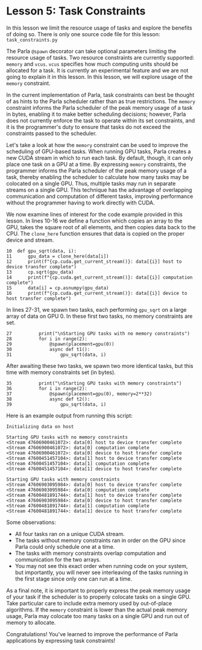 # Lesson 5: Task Constraints

In this lesson we limit the resource usage of tasks and explore the benefits of doing so. 
There is only one source code file for this lesson: `task_constraints.py`  

The Parla `@spawn` decorator can take optional parameters limiting the resource usage of tasks. 
Two resource constraints are currently supported: `memory` and `vcus`. 
`vcus` specifies how much computing units should be allocated for a task.
It is currently an experimental feature and we are not going to explain it in this lesson. 
In this lesson, we will explore usage of the `memory` constraint.  

In the current implementation of Parla, task constraints can best be thought of as hints to the Parla scheduler
rather than as true restrictions. The `memory` constraint informs the Parla scheduler of
the peak memory usage of a task in bytes, enabling it to make better scheduling decisions; 
however, Parla does not currently enforce the task to operate within its set constraints, and it is the
programmer's duty to ensure that tasks do not exceed the constraints passed to the scheduler.  

Let's take a look at how the `memory` constraint can be used to improve the scheduling of GPU-based tasks. 
When running GPU tasks, Parla creates a new CUDA stream in which to run each task. 
By default, though, it can only place one task on a GPU at a time. 
By expressing `memory` constraints, the programmer informs the Parla scheduler of the peak memory usage of a task, 
thereby enabling the scheduler to calculate how many tasks may be colocated on a single GPU. 
Thus, multiple tasks may run in separate streams on a single GPU. 
This technique has the advantage of overlapping communication and computation of different tasks, 
improving performance without the programmer having to work directly with CUDA.  

We now examine lines of interest for the code example provided in this lesson. 
In lines 10-16 we define a function which copies an array to the GPU, takes the square root of all elements, and then copies data back to the CPU. 
The `clone_here` function ensures that data is copied on the proper device and stream.  

```
10  def gpu_sqrt(data, i):
11      gpu_data = clone_here(data[i])
12      print(f"{cp.cuda.get_current_stream()}: data[{i}] host to device transfer complete")
13      cp.sqrt(gpu_data)
14      print(f"{cp.cuda.get_current_stream()}: data[{i}] computation complete")
15      data[i] = cp.asnumpy(gpu_data)
16      print(f"{cp.cuda.get_current_stream()}: data[{i}] device to host transfer complete")
```

In lines 27-31, we spawn two tasks, each performing `gpu_sqrt` on a large array of data on GPU 0. 
In these first two tasks, no memory constraints are set.  

```
27          print("\nStarting GPU tasks with no memory constraints")
28          for i in range(2):
29              @spawn(placement=gpu(0))
30              async def t1():
31                  gpu_sqrt(data, i)
```

After awaiting these two tasks, we spawn two more identical tasks, but this time with memory constraints set (in bytes).  

```
35          print("\nStarting GPU tasks with memory constraints")
36          for i in range(2):
37              @spawn(placement=gpu(0), memory=2**32)
38              async def t2():
39                  gpu_sqrt(data, i)
```

Here is an example output from running this script:

```
Initializing data on host

Starting GPU tasks with no memory constraints
<Stream 47606900461072>: data[0] host to device transfer complete
<Stream 47606900461072>: data[0] computation complete
<Stream 47606900461072>: data[0] device to host transfer complete
<Stream 47600451457104>: data[1] host to device transfer complete
<Stream 47600451457104>: data[1] computation complete
<Stream 47600451457104>: data[1] device to host transfer complete

Starting GPU tasks with memory constraints
<Stream 47606903095984>: data[0] host to device transfer complete
<Stream 47606903095984>: data[0] computation complete
<Stream 47600481891744>: data[1] host to device transfer complete
<Stream 47606903095984>: data[0] device to host transfer complete
<Stream 47600481891744>: data[1] computation complete
<Stream 47600481891744>: data[1] device to host transfer complete
```

Some observations:
- All four tasks ran on a unique CUDA stream.  
- The tasks without memory constraints ran in order on the GPU since Parla could only schedule one at a time.  
- The tasks with memory constraints overlap computation and communication for the two arrays.  
- You may not see this exact order when running code on your system, 
but importantly, you will never see interleaving of the tasks running in the first stage since only one can run at a time.  

As a final note, it is important to properly express the peak memory usage of your task if the scheduler is to properly colocate tasks on a single GPU. 
Take particular care to include extra memory used by out-of-place algorithms. 
If the `memory` constraint is lower than the actual peak memory usage, Parla may colocate too many tasks on a single GPU and run out of memory to allocate.  

Congratulations! You've learned to improve the performance of Parla applications by expressing task constraints!  
